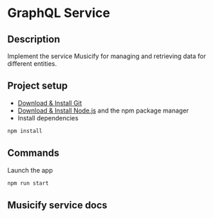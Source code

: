 #  GraphQL Service

## Description

Implement the service Musicify for managing and retrieving data for different entities.

## Project setup

- [Download & Install Git](https://git-scm.com/downloads)
- [Download & Install Node.js](https://nodejs.org/en/download/) and the npm package manager
- Install dependencies

```bash
npm install
```

## Commands

Launch the app

```bash
npm run start
```


## Musicify service docs
